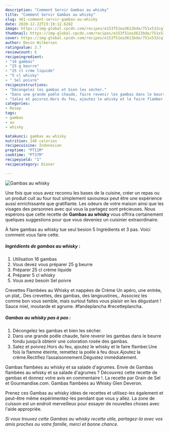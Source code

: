 ```yaml
---
description: "Comment Servir Gambas au whisky"
title: "Comment Servir Gambas au whisky"
slug: 461-comment-servir-gambas-au-whisky
date: 2020-12-22T23:19:12.628Z
image: https://img-global.cpcdn.com/recipes/e153f51ea3613bde/751x532cq70/gambas-au-whisky-photo-principale-de-la-recette.jpg
thumbnail: https://img-global.cpcdn.com/recipes/e153f51ea3613bde/751x532cq70/gambas-au-whisky-photo-principale-de-la-recette.jpg
cover: https://img-global.cpcdn.com/recipes/e153f51ea3613bde/751x532cq70/gambas-au-whisky-photo-principale-de-la-recette.jpg
author: Devin Wilkerson
ratingvalue: 3.7
reviewcount: 6
recipeingredient:
- "16 gambas"
- "25 g beurre"
- "25 cl crme liquide"
- "5 cl whisky"
- " Sel poivre"
recipeinstructions:
- "Décongelez les gambas et bien les sécher."
- "Dans une grande poêle chaude, faire revenir les gambas dans le beurre fondu jusqu’à obtenir une coloration rosée des gambas."
- "Salez et poivrez.Hors du feu, ajoutez le whisky et le faire flamber.Une fois la flamme éteinte, remettez la poêle à feu doux.Ajoutez la crème.Rectifiez l’assaisonnement.Dégustez immédiatement."
categories:
- Resep
tags:
- gambas
- au
- whisky

katakunci: gambas au whisky 
nutrition: 248 calories
recipecuisine: Indonesian
preptime: "PT11M"
cooktime: "PT37M"
recipeyield: "1"
recipecategory: Dinner

---
```



![Gambas au whisky](https://img-global.cpcdn.com/recipes/e153f51ea3613bde/751x532cq70/gambas-au-whisky-photo-principale-de-la-recette.jpg)

Une fois que vous avez reconnu les bases de la cuisine, créer un repas ou un produit cuit au four tout simplement savoureux peut être une expérience aussi enrichissante que gratifiante. Les odeurs de votre maison ainsi que les visages des personnes avec qui vous la partagez sont précieuses. Nous espérons que cette recette de <strong> Gambas au whisky </strong> vous offrira certainement quelques suggestions pour que vous deveniez un cuisinier extraordinaire.

<!--inarticleads1-->

À faire gambas au whisky tue seul besion 5 Ingrédients et 3 pas. Voici comment vous faire cette.

##### Ingrédients de gambas au whisky :

1. Utilisation 16 gambas
1. Vous devez vous préparer 25 g beurre
1. Préparer 25 cl crème liquide
1. Préparer 5 cl whisky
1. Vous avez besoin  Sel poivre


Crevettes Flambées au Whisky et nappées de Crème Un apéro, une entrée, un plat,. Des crevettes, des gambas, des langoustines,. Associez les comme bon vous semble, mais surtout faites vous plaisir en les dégustant ! Sauce miel, moutarde et agrume. #fandeplancha #recetteplancha. 

<!--inarticleads2-->

##### Gambas au whisky pas à pas :

1. Décongelez les gambas et bien les sécher.
1. Dans une grande poêle chaude, faire revenir les gambas dans le beurre fondu jusqu’à obtenir une coloration rosée des gambas.
1. Salez et poivrez.Hors du feu, ajoutez le whisky et le faire flamber.Une fois la flamme éteinte, remettez la poêle à feu doux.Ajoutez la crème.Rectifiez l’assaisonnement.Dégustez immédiatement.


Gambas flambées au whisky et sa salade d&#39;agrumes. Envie de Gambas flambées au whisky et sa salade d&#39;agrumes ? Découvrez cette recette de gambas et donnez votre avis en commentaire !. La recette par Grain de Sel et Gourmandise.com. Gambas flambées au Whisky Glen Deveron. 

<!--inarticleads1-->

<p>
Prenez ces Gambas au whisky idées de recettes et utilisez-les également et peut-être même expérimentez-les pendant que vous y allez. La zone de cuisson est un endroit merveilleux pour essayer de nouvelles choses avec l'aide appropriée.
</p>

<p>
<i>Si vous trouvez cette Gambas au whisky recette utile, partagez-la avec vos amis proches ou votre famille, merci et bonne chance.</i>
</p>
